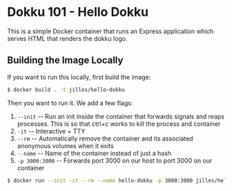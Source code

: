 # Dokku 101 - Hello Dokku

This is a simple Docker container that runs an Express application which serves HTML that renders the dokku logo.

## Building the Image Locally

If you want to run this locally, first build the image:

``` bash
$ docker build . -t jilles/hello-dokku
```

Then you want to run it. We add a few flags:
1. `--init` --  Run an init inside the container that forwards signals and reaps processes. This is so that ctrl+c works to kill the process and container
1. `-it` -- Interactive + TTY
1. `--rm` -- Automatically remove the container and its associated anonymous volumes when it exits
1. `--name` -- Name of the container instead of just a hash
1. `-p 3000:3000` -- Forwards port 3000 on our host to port 3000 on our container

``` bash
$ docker run --init -it --rm --name hello-dokku -p 3000:3000 jilles/hello-dokku
```
